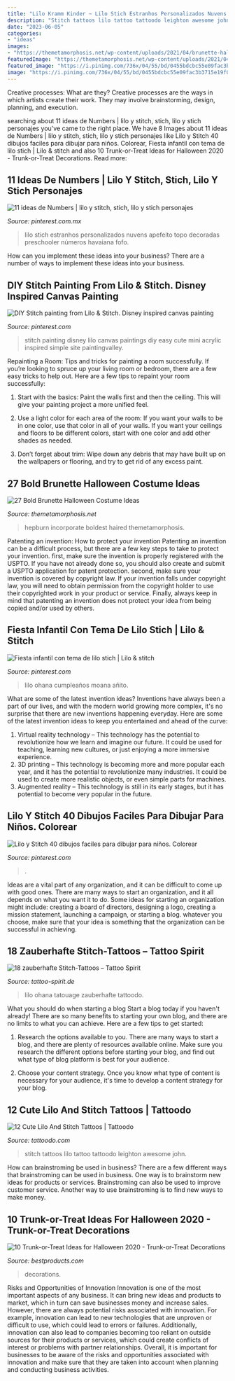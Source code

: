 ```yaml
---
title: "Lilo Kramm Kinder ~ Lilo Stich Estranhos Personalizados Nuvens Apefeito Topo Decoradas Preschooler Números Havaiana Fofo"
description: "Stitch tattoos lilo tattoo tattoodo leighton awesome john"
date: "2023-06-05"
categories:
- "ideas"
images:
- "https://themetamorphosis.net/wp-content/uploads/2021/04/brunette-halloween-costume-ideas-April272021-min-561x382.jpg"
featuredImage: "https://themetamorphosis.net/wp-content/uploads/2021/04/brunette-halloween-costume-ideas-April272021-min-561x382.jpg"
featured_image: "https://i.pinimg.com/736x/04/55/bd/0455bdcbc55e09fac3b3715e19f0ba31.jpg"
image: "https://i.pinimg.com/736x/04/55/bd/0455bdcbc55e09fac3b3715e19f0ba31.jpg"
---
```



Creative processes: What are they?
Creative processes are the ways in which artists create their work. They may involve brainstorming, design, planning, and execution.

	

		
searching about 11 ideas de Numbers | lilo y stitch, stich, lilo y stich personajes you've came to the right place. We have 8 Images about 11 ideas de Numbers | lilo y stitch, stich, lilo y stich personajes like Lilo y Stitch 40 dibujos faciles para dibujar para niños. Colorear, Fiesta infantil con tema de lilo stich | Lilo &amp; stitch and also 10 Trunk-or-Treat Ideas for Halloween 2020 - Trunk-or-Treat Decorations. Read more:
		
    
## 11 Ideas De Numbers | Lilo Y Stitch, Stich, Lilo Y Stich Personajes

<img loading=lazy src="https://i.pinimg.com/474x/bf/d3/7d/bfd37d5eb1db7ae9f4c8747347039aa8.jpg" onerror="this.onerror=null;this.src='https://tse4.mm.bing.net/th?id=OIP.0g_p44IMvdAi-F96gtInVgAAAA&amp;pid=15.1';" alt="11 ideas de Numbers | lilo y stitch, stich, lilo y stich personajes">

_Source: pinterest.com.mx_

>lilo stich estranhos personalizados nuvens apefeito topo decoradas preschooler números havaiana fofo. 

	

How can you implement these ideas into your business?
There are a number of ways to implement these ideas into your business.

    
## DIY Stitch Painting From Lilo &amp; Stitch. Disney Inspired Canvas Painting

<img loading=lazy src="https://i.pinimg.com/originals/b9/74/3f/b9743fdc03dd9f93ca4eba02a0f31b01.jpg" onerror="this.onerror=null;this.src='https://tse2.mm.bing.net/th?id=OIP.e6Uz1W2OSxBU_DJpkelVLAHaNJ&amp;pid=15.1';" alt="DIY Stitch painting from Lilo &amp; Stitch. Disney inspired canvas painting">

_Source: pinterest.com_

>stitch painting disney lilo canvas paintings diy easy cute mini acrylic inspired simple site paintingvalley. 

	

Repainting a Room: Tips and tricks for painting a room successfully.
If you’re looking to spruce up your living room or bedroom, there are a few easy tricks to help out. Here are a few tips to repaint your room successfully:
1) Start with the basics: Paint the walls first and then the ceiling. This will give your painting project a more unified feel.

2) Use a light color for each area of the room: If you want your walls to be in one color, use that color in all of your walls. If you want your ceilings and floors to be different colors, start with one color and add other shades as needed.

3) Don’t forget about trim: Wipe down any debris that may have built up on the wallpapers or flooring, and try to get rid of any excess paint.

    
## 27 Bold Brunette Halloween Costume Ideas

<img loading=lazy src="https://themetamorphosis.net/wp-content/uploads/2021/04/brunette-halloween-costume-ideas-April272021-min-561x382.jpg" onerror="this.onerror=null;this.src='https://tse2.mm.bing.net/th?id=OIP.bAt96PXK3ih_Y8f22fvdjwHaFC&amp;pid=15.1';" alt="27 Bold Brunette Halloween Costume Ideas">

_Source: themetamorphosis.net_

>hepburn incorporate boldest haired themetamorphosis. 

	

Patenting an invention: How to protect your invention
Patenting an invention can be a difficult process, but there are a few key steps to take to protect your invention. first, make sure the invention is properly registered with the USPTO. If you have not already done so, you should also create and submit a USPTO application for patent protection. second, make sure your invention is covered by copyright law. If your invention falls under copyright law, you will need to obtain permission from the copyright holder to use their copyrighted work in your product or service. Finally, always keep in mind that patenting an invention does not protect your idea from being copied and/or used by others.

    
## Fiesta Infantil Con Tema De Lilo Stich | Lilo &amp; Stitch

<img loading=lazy src="https://i.pinimg.com/736x/04/55/bd/0455bdcbc55e09fac3b3715e19f0ba31.jpg" onerror="this.onerror=null;this.src='https://tse4.mm.bing.net/th?id=OIP.IjFyxrMEXSfNdwuiy0i6SAHaJP&amp;pid=15.1';" alt="Fiesta infantil con tema de lilo stich | Lilo &amp; stitch">

_Source: pinterest.com_

>lilo ohana cumpleaños moana añito. 

	

What are some of the latest invention ideas?
Inventions have always been a part of our lives, and with the modern world growing more complex, it's no surprise that there are new inventions happening everyday. Here are some of the latest invention ideas to keep you entertained and ahead of the curve: 
1. Virtual reality technology – This technology has the potential to revolutionize how we learn and imagine our future. It could be used for teaching, learning new cultures, or just enjoying a more immersive experience. 
2. 3D printing – This technology is becoming more and more popular each year, and it has the potential to revolutionize many industries. It could be used to create more realistic objects, or even simple parts for machines. 
3. Augmented reality – This technology is still in its early stages, but it has potential to become very popular in the future.

    
## Lilo Y Stitch 40 Dibujos Faciles Para Dibujar Para Niños. Colorear

<img loading=lazy src="https://i.pinimg.com/originals/be/1c/3c/be1c3c5bcf0ef67fba8e6a8f6c9281a7.jpg" onerror="this.onerror=null;this.src='https://tse3.mm.bing.net/th?id=OIP.VYm1dagq-wARNsx8R6n3IAHaIk&amp;pid=15.1';" alt="Lilo y Stitch 40 dibujos faciles para dibujar para niños. Colorear">

_Source: pinterest.com_

>. 

	

Ideas are a vital part of any organization, and it can be difficult to come up with good ones. There are many ways to start an organization, and it all depends on what you want it to do. Some ideas for starting an organization might include: creating a board of directors, designing a logo, creating a mission statement, launching a campaign, or starting a blog. whatever you choose, make sure that your idea is something that the organization can be successful in achieving.

    
## 18 Zauberhafte Stitch-Tattoos – Tattoo Spirit

<img loading=lazy src="http://www.tattoo-spirit.de/ts/wp-content/uploads/2016/06/002-Tattoo-Motive-Gallery-Stitch-Beau-Tattoo.jpg?661d31" onerror="this.onerror=null;this.src='https://tse3.mm.bing.net/th?id=OIP.2KVncZXDCfFIt0pxpfVSkgHaHa&amp;pid=15.1';" alt="18 zauberhafte Stitch-Tattoos – Tattoo Spirit">

_Source: tattoo-spirit.de_

>lilo ohana tatouage zauberhafte tattoodo. 

	

What you should do when starting a blog
Start a blog today if you haven't already! There are so many benefits to starting your own blog, and there are no limits to what you can achieve. Here are a few tips to get started:
1. Research the options available to you. There are many ways to start a blog, and there are plenty of resources available online. Make sure you research the different options before starting your blog, and find out what type of blog platform is best for your audience.

2. Choose your content strategy. Once you know what type of content is necessary for your audience, it's time to develop a content strategy for your blog.

    
## 12 Cute Lilo And Stitch Tattoos | Tattoodo

<img loading=lazy src="https://www.tattoodo.com/images/0/42609.jpg" onerror="this.onerror=null;this.src='https://tse3.mm.bing.net/th?id=OIP.FX87BDMQWoGA9Ef6CIKW5wHaHa&amp;pid=15.1';" alt="12 Cute Lilo And Stitch Tattoos | Tattoodo">

_Source: tattoodo.com_

>stitch tattoos lilo tattoo tattoodo leighton awesome john. 

	

How can brainstroming be used in business?
There are a few different ways that brainstroming can be used in business. One way is to brainstorm new ideas for products or services. Brainstroming can also be used to improve customer service. Another way to use brainstroming is to find new ways to make money.

    
## 10 Trunk-or-Treat Ideas For Halloween 2020 - Trunk-or-Treat Decorations

<img loading=lazy src="https://hips.hearstapps.com/hmg-prod.s3.amazonaws.com/images/mermaid-trunk-or-treat-1598022041.jpg?crop=1xw:1xh;center,top&amp;resize=480:*" onerror="this.onerror=null;this.src='https://tse2.mm.bing.net/th?id=OIP.Ou4qmPOVOxyjyyGtTUjAGwHaHa&amp;pid=15.1';" alt="10 Trunk-or-Treat Ideas for Halloween 2020 - Trunk-or-Treat Decorations">

_Source: bestproducts.com_

>decorations. 

	

Risks and Opportunities of Innovation
Innovation is one of the most important aspects of any business. It can bring new ideas and products to market, which in turn can save businesses money and increase sales. However, there are always potential risks associated with innovation. For example, innovation can lead to new technologies that are unproven or difficult to use, which could lead to errors or failures. Additionally, innovation can also lead to companies becoming too reliant on outside sources for their products or services, which could create conflicts of interest or problems with partner relationships. Overall, it is important for businesses to be aware of the risks and opportunities associated with innovation and make sure that they are taken into account when planning and conducting business activities.

